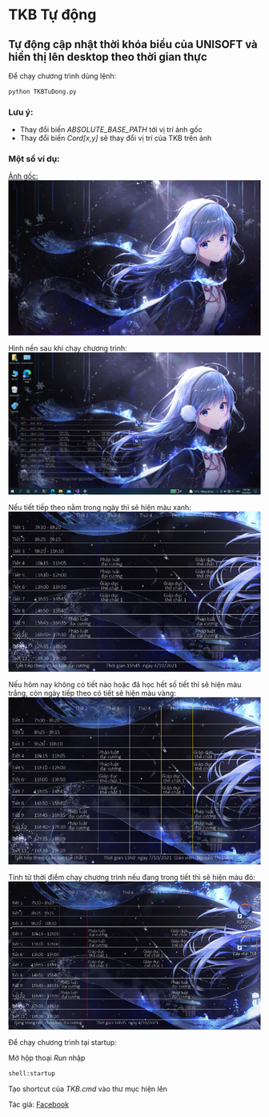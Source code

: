 # TKB Tự động
## Tự động cập nhật thời khóa biểu của UNISOFT và hiển thị lên desktop theo thời gian thực

Để chạy chương trình dùng lệnh:

```sh
python TKBTuDong.py
```

### Lưu ý:
- Thay đổi biến _ABSOLUTE_BASE_PATH_ tới vị trí ảnh gốc
- Thay đổi biến _Cord[x,y]_ sẽ thay đổi vị trí của TKB trên ảnh


### Một số ví dụ:
[Ảnh gốc: ](https://www.pixiv.net/en/artworks/87054415)
![Ảnh gốc](https://github.com/DuongTung2003/TKBTuDong/blob/master/sample.jpg?raw=true)

Hình nền sau khi chạy chương trình:
![Ảnh TKB](https://github.com/DuongTung2003/TKBTuDong/blob/master/ExampleIMG/Screenshot.png?raw=true)


Nếu tiết tiếp theo nằm trong ngày thì sẽ hiện màu xanh:
![Trong ngày](https://github.com/DuongTung2003/TKBTuDong/blob/master/ExampleIMG/CoTietHomnay.png?raw=true)

Nếu hôm nay không có tiết nào hoặc đã học hết số tiết thì sẽ hiện màu trắng,
còn ngày tiếp theo có tiết sẽ hiện màu vàng:
![Hết tiết](https://github.com/DuongTung2003/TKBTuDong/blob/master/ExampleIMG/tietHomTiepTheo.png?raw=true)

Tính từ thời điểm chạy chương trình nếu đang trong tiết thì sẽ hiện màu đỏ:
![Trong tiết](https://github.com/DuongTung2003/TKBTuDong/blob/master/ExampleIMG/Dangtrongtiet.png?raw=true)


Để chạy chương trình tại startup:

Mở hộp thoại _Run_ nhập 
```sh
shell:startup
```
Tạo shortcut của _TKB.cmd_ vào thư mục hiện lên
 

Tác giả: [Facebook]

[Facebook]: <https://www.facebook.com/duongdoan.tung.56>

